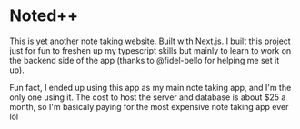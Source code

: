 # Noted++
This is yet another note taking website. Built with Next.js. I built this project just for fun to freshen up my typescript skills but mainly to learn to work on the backend side of the app (thanks to @fidel-bello for helping me set it up). 

Fun fact, I ended up using this app as my main note taking app, and I'm the only one using it. The cost to host the server and database is about $25 a month, so I'm basicaly paying for the most expensive note taking app ever lol
